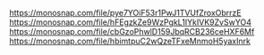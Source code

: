 https://monosnap.com/file/pye7YOiF53r1PwJ1TVUfZroxObrrzE
https://monosnap.com/file/hFEgzkZe9WzPgkL1IYkIVK9ZvSwYO4
https://monosnap.com/file/cbGzoPhwlD159JbqRCB236ceHXF6Mf
https://monosnap.com/file/hbimtpuC2wQzeTFxeMnmoH5yaxInrk